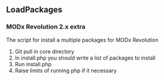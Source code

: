 ## LoadPackages
### MODx Revolution 2.x extra

The script for install a multiple packages for MODx Revolution

1. Git pull in core directory
2. In install.php you should write a list of packages to install
2. Run install.php
3. Raise limits of running php if it necessary
